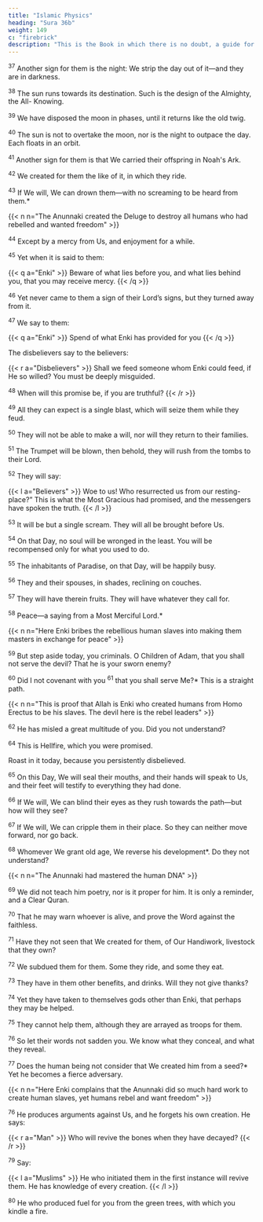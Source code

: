 ```yaml
---
title: "Islamic Physics"
heading: "Sura 36b"
weight: 149
c: "firebrick"
description: "This is the Book in which there is no doubt, a guide for the righteous."
---
```



<sup>37</sup> Another sign for them is the night: We strip the day out of it—and they are in darkness.

<sup>38</sup> The sun runs towards its destination. Such is the design of the Almighty, the All-
Knowing.

<sup>39</sup> We have disposed the moon in phases, until it returns like the old twig.

<sup>40</sup> The sun is not to overtake the moon, nor is the night to outpace the day. Each floats in an orbit.

<sup>41</sup> Another sign for them is that We carried their offspring in Noah's Ark.

<!-- the laden -->

<sup>42</sup> We created for them the like of it, in which they ride.

<sup>43</sup> If We will, We can drown them—with no screaming to be heard from them.*

{{< n n="The Anunnaki created the Deluge to destroy all humans who had rebelled and wanted freedom" >}}

<!-- , nor will they be saved.  -->

<sup>44</sup> Except by a mercy from Us, and enjoyment for a while.

<sup>45</sup> Yet when it is said to them:

{{< q a="Enki" >}}
Beware of what lies before you, and what lies behind you, that you may receive mercy.
{{< /q >}}

<sup>46</sup> Yet never came to them a sign of their Lord’s signs, but they turned away from it.

<sup>47</sup> We say to them:

{{< q a="Enki" >}}
Spend of what Enki has provided for you
{{< /q >}}

The disbelievers say to the believers:

{{< r a="Disbelievers" >}}
Shall we feed someone whom Enki could feed, if He so willed? You must be deeply misguided.

<sup>48</sup> When will this promise be, if you are truthful?
{{< /r >}}


<sup>49</sup> All they can expect is a single blast, which will seize them while they feud.

<sup>50</sup> They will not be able to make a will, nor will they return to their families.

<sup>51</sup> The Trumpet will be blown, then behold, they will rush from the tombs to their Lord.

<sup>52</sup> They will say:

{{< l a="Believers" >}}
Woe to us! Who resurrected us from our resting-place?” This is what the Most Gracious had promised, and the messengers have spoken the truth.
{{< /l >}}


<sup>53</sup> It will be but a single scream. They will all be brought before Us.

<sup>54</sup> On that Day, no soul will be wronged in the least. You will be recompensed only for what you used to do.

<sup>55</sup> The inhabitants of Paradise, on that Day, will be happily busy.

<sup>56</sup> They and their spouses, in shades, reclining on couches.

<sup>57</sup> They will have therein fruits. They will have whatever they call for.

<sup>58</sup> Peace—a saying from a Most Merciful Lord.*

{{< n n="Here Enki bribes the rebellious human slaves into making them masters in exchange for peace" >}}


<sup>59</sup> But step aside today, you criminals. O Children of Adam, that you shall not serve the devil? That he is your sworn enemy?

<sup>60</sup> Did I not covenant with you <sup>61</sup> that you shall serve Me?* This is a straight path.

{{< n n="This is proof that Allah is Enki who created humans from Homo Erectus to be his slaves. The devil here is the rebel leaders" >}}

<sup>62</sup> He has misled a great multitude of you. Did you not understand?

<sup>64</sup> This is Hellfire, which you were promised. 

Roast in it today, because you persistently disbelieved.

<sup>65</sup> On this Day, We will seal their mouths, and their hands will speak to Us, and their feet will testify to everything they had done.

<sup>66</sup> If We will, We can blind their eyes as they rush towards the path—but how will they see?

<sup>67</sup> If We will, We can cripple them in their place. So they can neither move forward, nor go back. 

<sup>68</sup> Whomever We grant old age, We reverse his development*. Do they not understand?

{{< n n="The Anunnaki had mastered the human DNA" >}}


<sup>69</sup> We did not teach him poetry, nor is it proper for him. It is only a reminder, and a Clear Quran.

<sup>70</sup> That he may warn whoever is alive, and prove the Word against the faithless.

<sup>71</sup> Have they not seen that We created for them, of Our Handiwork, livestock that they own?

<sup>72</sup> We subdued them for them. Some they ride, and some they eat.

<sup>73</sup> They have in them other benefits, and drinks. Will they not give thanks?

<sup>74</sup> Yet they have taken to themselves gods other than Enki, that perhaps they may be helped. 

<sup>75</sup> They cannot help them, although they are arrayed as troops for them.

<sup>76</sup> So let their words not sadden you. We know what they conceal, and what they reveal.

<sup>77</sup> Does the human being not consider that We created him from a seed?*  Yet he becomes a fierce adversary.

{{< n n="Here Enki complains that the Anunnaki did so much hard work to create human slaves, yet humans rebel and want freedom" >}}

<sup>76</sup> He produces arguments against Us, and he forgets his own creation. He says:

{{< r a="Man" >}}
Who will revive the bones when they have decayed?
{{< /r >}}

<sup>79</sup> Say:

{{< l a="Muslims" >}}
He who initiated them in the first instance will revive them. He has knowledge of every creation.
{{< /l >}}


<sup>80</sup> He who produced fuel for you from the green trees, with which you kindle a fire.



<!-- <sup>81</sup> Is not He who created the heavens and the earth able to create the like of them? Certainly. He is the Supreme All-Knowing Creator.

<sup>82</sup> His command, when He wills a thing, is to say to it, “Be,” and it comes to be.

<sup>83</sup> So glory be to Him in whose hand is the dominion of everything, and to Him you will be returned.  -->
